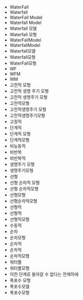 ﻿- WaterFall
- Waterfall
- WaterFall Model
- Waterfall Model
- Waterfall 모델
- Waterfall 모형
- WaterFallModel
- WaterfallModel
- Waterfall모델
- Waterfall모형
- WaterFall모형
- WF
- WFM
- WM
- 고전적 모형
- 고전적 생명 주기 모형
- 고전적 생명주기 모형
- 고전적모형
- 고전적생명주기 모형
- 고전적생명주기모형
- 고정적
- 단계적
- 단계적 모형
- 단계적모형
- 비능동적
- 비반복
- 비반복적
- 생명주기 모형
- 생명주기모형
- 선형
- 선형 순차적 모형
- 선형 순차적모형
- 선형모형
- 선형순차적모형
- 선형적
- 선형적
- 선형적모형
- 수동적
- 순차
- 순차모형
- 순차적
- 순차적
- 순차적모형
- 워터폴
- 워터폴모형
- 이전 단계로 돌아갈 수 없다는 전제하에
- 폭포수 모형
- 폭포수모델
- 폭포수모형
